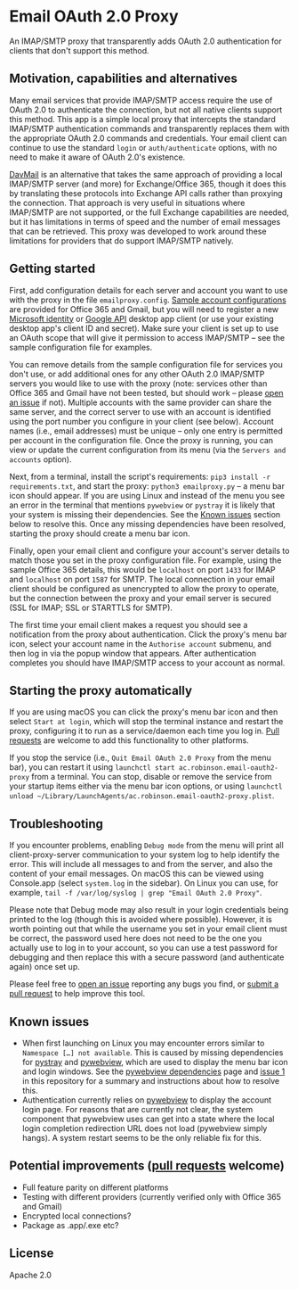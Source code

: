 # Email OAuth 2.0 Proxy
An IMAP/SMTP proxy that transparently adds OAuth 2.0 authentication for clients that don't support this method.


## Motivation, capabilities and alternatives
Many email services that provide IMAP/SMTP access require the use of OAuth 2.0 to authenticate the connection, but not all native clients support this method. This app is a simple local proxy that intercepts the standard IMAP/SMTP authentication commands and transparently replaces them with the appropriate OAuth 2.0 commands and credentials. Your email client can continue to use the standard `login` or `auth/authenticate` options, with no need to make it aware of OAuth 2.0's existence.

[DavMail](http://davmail.sourceforge.net/) is an alternative that takes the same approach of providing a local IMAP/SMTP server (and more) for Exchange/Office 365, though it does this by translating these protocols into Exchange API calls rather than proxying the connection. That approach is very useful in situations where IMAP/SMTP are not supported, or the full Exchange capabilities are needed, but it has limitations in terms of speed and the number of email messages that can be retrieved. This proxy was developed to work around these limitations for providers that do support IMAP/SMTP natively.


## Getting started
First, add configuration details for each server and account you want to use with the proxy in the file `emailproxy.config`. [Sample account configurations](emailproxy.config) are provided for Office 365 and Gmail, but you will need to register a new [Microsoft identity](https://docs.microsoft.com/en-us/azure/active-directory/develop/quickstart-register-app) or [Google API](https://developers.google.com/identity/protocols/oauth2/native-app) desktop app client (or use your existing desktop app's client ID and secret). Make sure your client is set up to use an OAuth scope that will give it permission to access IMAP/SMTP – see the sample configuration file for examples.

You can remove details from the sample configuration file for services you don't use, or add additional ones for any other OAuth 2.0 IMAP/SMTP servers you would like to use with the proxy (note: services other than Office 365 and Gmail have not been tested, but should work – please [open an issue](https://github.com/simonrob/email-oauth2-proxy/issues) if not). Multiple accounts with the same provider can share the same server, and the correct server to use with an account is identified using the port number you configure in your client (see below). Account names (i.e., email addresses) must be unique – only one entry is permitted per account in the configuration file. Once the proxy is running, you can view or update the current configuration from its menu (via the `Servers and accounts` option).

Next, from a terminal, install the script's requirements: `pip3 install -r requirements.txt`, and start the proxy: `python3 emailproxy.py` – a menu bar icon should appear. If you are using Linux and instead of the menu you see an error in the terminal that mentions `pywebview` or `pystray` it is likely that your system is missing their dependencies. See the [Known issues](https://github.com/simonrob/email-oauth2-proxy#known-issues) section below to resolve this. Once any missing dependencies have been resolved, starting the proxy should create a menu bar icon.

Finally, open your email client and configure your account's server details to match those you set in the proxy configuration file. For example, using the sample Office 365 details, this would be `localhost` on port `1433` for IMAP and `localhost` on port `1587` for SMTP. The local connection in your email client should be configured as unencrypted to allow the proxy to operate, but the connection between the proxy and your email server is secured (SSL for IMAP; SSL or STARTTLS for SMTP).

The first time your email client makes a request you should see a notification from the proxy about authentication. Click the proxy's menu bar icon, select your account name in the `Authorise account` submenu, and then log in via the popup window that appears. After authentication completes you should have IMAP/SMTP access to your account as normal.


## Starting the proxy automatically
If you are using macOS you can click the proxy's menu bar icon and then select `Start at login`, which will stop the terminal instance and restart the proxy, configuring it to run as a service/daemon each time you log in. [Pull requests](https://github.com/simonrob/email-oauth2-proxy/pulls) are welcome to add this functionality to other platforms.

If you stop the service (i.e., `Quit Email OAuth 2.0 Proxy` from the menu bar), you can restart it using `launchctl start ac.robinson.email-oauth2-proxy` from a terminal. You can stop, disable or remove the service from your startup items either via the menu bar icon options, or using `launchctl unload ~/Library/LaunchAgents/ac.robinson.email-oauth2-proxy.plist`.


## Troubleshooting
If you encounter problems, enabling `Debug mode` from the menu will print all client-proxy-server communication to your system log to help identify the error. This will include all messages to and from the server, and also the content of your email messages. On macOS this can be viewed using Console.app (select `system.log` in the sidebar). On Linux you can use, for example, `tail -f /var/log/syslog | grep "Email OAuth 2.0 Proxy"`.

Please note that Debug mode may also result in your login credentials being printed to the log (though this is avoided where possible). However, it is worth pointing out that while the username you set in your email client must be correct, the password used here does not need to be the one you actually use to log in to your account, so you can use a test password for debugging and then replace this with a secure password (and authenticate again) once set up.

Please feel free to [open an issue](https://github.com/simonrob/email-oauth2-proxy/issues) reporting any bugs you find, or [submit a pull request](https://github.com/simonrob/email-oauth2-proxy/pulls) to help improve this tool.


## Known issues
- When first launching on Linux you may encounter errors similar to `Namespace […] not available`. This is caused by missing dependencies for [pystray](https://github.com/moses-palmer/pystray/) and [pywebview](https://github.com/r0x0r/pywebview/), which are used to display the menu bar icon and login windows. See the [pywebview dependencies](https://pywebview.flowrl.com/guide/installation.html#dependencies) page and [issue 1](https://github.com/simonrob/email-oauth2-proxy/issues/1) in this repository for a summary and instructions about how to resolve this.
- Authentication currently relies on [pywebview](https://github.com/r0x0r/pywebview/) to display the account login page. For reasons that are currently not clear, the system component that pywebview uses can get into a state where the local login completion redirection URL does not load (pywebview simply hangs). A system restart seems to be the only reliable fix for this.


## Potential improvements ([pull requests](https://github.com/simonrob/email-oauth2-proxy/pulls) welcome)
- Full feature parity on different platforms
- Testing with different providers (currently verified only with Office 365 and Gmail)
- Encrypted local connections?
- Package as .app/.exe etc?


## License
Apache 2.0
